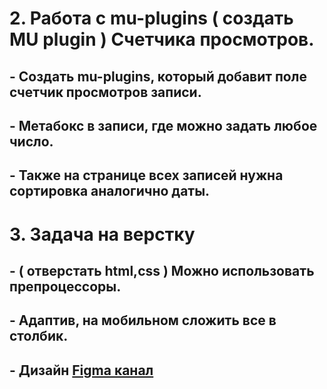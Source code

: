 # 2. Работа с mu-plugins ( создать MU plugin ) Счетчика просмотров.

## - Создать mu-plugins, который добавит поле счетчик просмотров записи.

## - Метабокс в записи, где можно задать любое число.

## - Также на странице всех записей нужна сортировка аналогично даты.


# 3. Задача на верстку

## - ( отверстать html,css ) Можно использовать препроцессоры.

## - Адаптив, на мобильном сложить все в столбик.

## - Дизайн [Figma канал](<https://www.figma.com/file/sWlD2hIihpAZuwIrVYeyhJ/%D0%91%D0%BB%D0%BE%D0%B3%D0%B8-(%D0%A2%D0%95%D0%A1%D0%A2%D0%9E%D0%92%D0%9E%D0%95)?node-id=0%3A1&t=NPuZ2nEhGhhqJxkf-1>)
